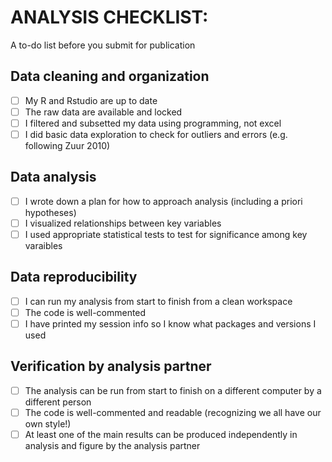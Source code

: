 # ANALYSIS CHECKLIST:
A to-do list before you submit for publication

## Data cleaning and organization 
- [ ] My R and Rstudio are up to date
- [ ] The raw data are available and locked 
- [ ] I filtered and subsetted my data using programming, not excel
- [ ] I did basic data exploration to check for outliers and errors (e.g. following Zuur 2010)

## Data analysis
- [ ] I wrote down a plan for how to approach analysis (including a priori hypotheses) 
- [ ] I visualized relationships between key variables 
- [ ] I used appropriate statistical tests to test for significance among key varaibles

## Data reproducibility 
- [ ] I can run my analysis from start to finish from a clean workspace 
- [ ] The code is well-commented
- [ ] I have printed my session info so I know what packages and versions I used 

## Verification by analysis partner
- [ ] The analysis can be run from start to finish on a different computer by a different person
- [ ] The code is well-commented and readable (recognizing we all have our own style!) 
- [ ] At least one of the main results can be produced independently in analysis and figure by the analysis partner

